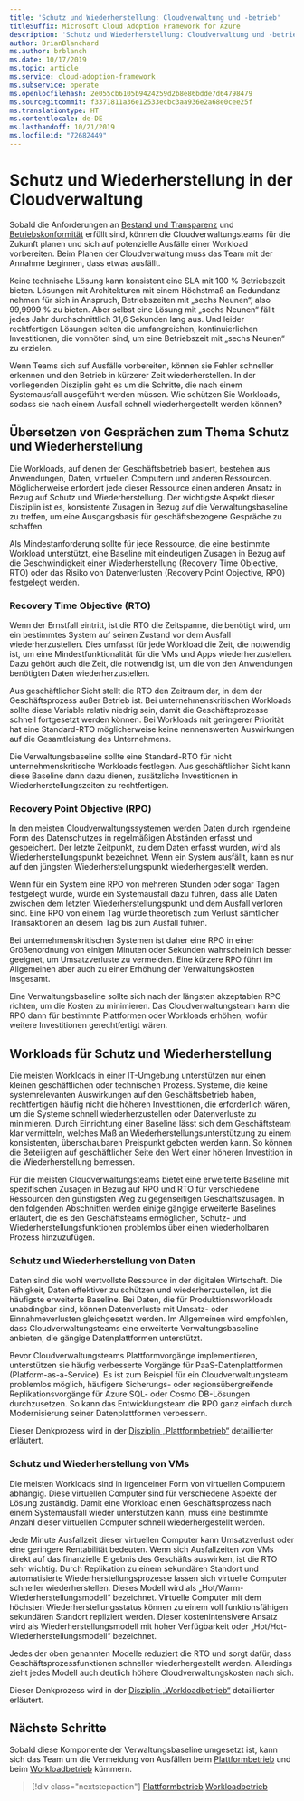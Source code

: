 ```yaml
---
title: 'Schutz und Wiederherstellung: Cloudverwaltung und -betrieb'
titleSuffix: Microsoft Cloud Adoption Framework for Azure
description: 'Schutz und Wiederherstellung: Cloudverwaltung und -betrieb'
author: BrianBlanchard
ms.author: brblanch
ms.date: 10/17/2019
ms.topic: article
ms.service: cloud-adoption-framework
ms.subservice: operate
ms.openlocfilehash: 2e055cb6105b9424259d2b8e86bdde7d64798479
ms.sourcegitcommit: f3371811a36e12533ecbc3aa936e2a68e0cee25f
ms.translationtype: HT
ms.contentlocale: de-DE
ms.lasthandoff: 10/21/2019
ms.locfileid: "72682449"
---
```

# <a name="protect-and-recover-in-cloud-management"></a>Schutz und Wiederherstellung in der Cloudverwaltung

Sobald die Anforderungen an [Bestand und Transparenz](./inventory.md) und [Betriebskonformität](./operational-compliance.md) erfüllt sind, können die Cloudverwaltungsteams für die Zukunft planen und sich auf potenzielle Ausfälle einer Workload vorbereiten. Beim Planen der Cloudverwaltung muss das Team mit der Annahme beginnen, dass etwas ausfällt.

Keine technische Lösung kann konsistent eine SLA mit 100 % Betriebszeit bieten. Lösungen mit Architekturen mit einem Höchstmaß an Redundanz nehmen für sich in Anspruch, Betriebszeiten mit „sechs Neunen“, also 99,9999 % zu bieten. Aber selbst eine Lösung mit „sechs Neunen“ fällt jedes Jahr durchschnittlich 31,6 Sekunden lang aus. Und leider rechtfertigen Lösungen selten die umfangreichen, kontinuierlichen Investitionen, die vonnöten sind, um eine Betriebszeit mit „sechs Neunen“ zu erzielen.

Wenn Teams sich auf Ausfälle vorbereiten, können sie Fehler schneller erkennen und den Betrieb in kürzerer Zeit wiederherstellen. In der vorliegenden Disziplin geht es um die Schritte, die nach einem Systemausfall ausgeführt werden müssen. Wie schützen Sie Workloads, sodass sie nach einem Ausfall schnell wiederhergestellt werden können?

## <a name="translating-protection-and-recovery-conversations"></a>Übersetzen von Gesprächen zum Thema Schutz und Wiederherstellung

Die Workloads, auf denen der Geschäftsbetrieb basiert, bestehen aus Anwendungen, Daten, virtuellen Computern und anderen Ressourcen. Möglicherweise erfordert jede dieser Ressource einen anderen Ansatz in Bezug auf Schutz und Wiederherstellung. Der wichtigste Aspekt dieser Disziplin ist es, konsistente Zusagen in Bezug auf die Verwaltungsbaseline zu treffen, um eine Ausgangsbasis für geschäftsbezogene Gespräche zu schaffen.

Als Mindestanforderung sollte für jede Ressource, die eine bestimmte Workload unterstützt, eine Baseline mit eindeutigen Zusagen in Bezug auf die Geschwindigkeit einer Wiederherstellung (Recovery Time Objective, RTO) oder das Risiko von Datenverlusten (Recovery Point Objective, RPO) festgelegt werden.

### <a name="recovery-time-objectives-rto"></a>Recovery Time Objective (RTO)

Wenn der Ernstfall eintritt, ist die RTO die Zeitspanne, die benötigt wird, um ein bestimmtes System auf seinen Zustand vor dem Ausfall wiederherzustellen. Dies umfasst für jede Workload die Zeit, die notwendig ist, um eine Mindestfunktionalität für die VMs und Apps wiederherzustellen. Dazu gehört auch die Zeit, die notwendig ist, um die von den Anwendungen benötigten Daten wiederherzustellen.

Aus geschäftlicher Sicht stellt die RTO den Zeitraum dar, in dem der Geschäftsprozess außer Betrieb ist. Bei unternehmenskritischen Workloads sollte diese Variable relativ niedrig sein, damit die Geschäftsprozesse schnell fortgesetzt werden können. Bei Workloads mit geringerer Priorität hat eine Standard-RTO möglicherweise keine nennenswerten Auswirkungen auf die Gesamtleistung des Unternehmens.

Die Verwaltungsbaseline sollte eine Standard-RTO für nicht unternehmenskritische Workloads festlegen. Aus geschäftlicher Sicht kann diese Baseline dann dazu dienen, zusätzliche Investitionen in Wiederherstellungszeiten zu rechtfertigen.

### <a name="recovery-point-objectives-rpo"></a>Recovery Point Objective (RPO)

In den meisten Cloudverwaltungssystemen werden Daten durch irgendeine Form des Datenschutzes in regelmäßigen Abständen erfasst und gespeichert. Der letzte Zeitpunkt, zu dem Daten erfasst wurden, wird als Wiederherstellungspunkt bezeichnet. Wenn ein System ausfällt, kann es nur auf den jüngsten Wiederherstellungspunkt wiederhergestellt werden.

Wenn für ein System eine RPO von mehreren Stunden oder sogar Tagen festgelegt wurde, würde ein Systemausfall dazu führen, dass alle Daten zwischen dem letzten Wiederherstellungspunkt und dem Ausfall verloren sind. Eine RPO von einem Tag würde theoretisch zum Verlust sämtlicher Transaktionen an diesem Tag bis zum Ausfall führen.

Bei unternehmenskritischen Systemen ist daher eine RPO in einer Größenordnung von einigen Minuten oder Sekunden wahrscheinlich besser geeignet, um Umsatzverluste zu vermeiden. Eine kürzere RPO führt im Allgemeinen aber auch zu einer Erhöhung der Verwaltungskosten insgesamt.

Eine Verwaltungsbaseline sollte sich nach der längsten akzeptablen RPO richten, um die Kosten zu minimieren. Das Cloudverwaltungsteam kann die RPO dann für bestimmte Plattformen oder Workloads erhöhen, wofür weitere Investitionen gerechtfertigt wären.

## <a name="protect-and-recover-workloads"></a>Workloads für Schutz und Wiederherstellung

Die meisten Workloads in einer IT-Umgebung unterstützen nur einen kleinen geschäftlichen oder technischen Prozess. Systeme, die keine systemrelevanten Auswirkungen auf den Geschäftsbetrieb haben, rechtfertigen häufig nicht die höheren Investitionen, die erforderlich wären, um die Systeme schnell wiederherzustellen oder Datenverluste zu minimieren. Durch Einrichtung einer Baseline lässt sich dem Geschäftsteam klar vermitteln, welches Maß an Wiederherstellungsunterstützung zu einem konsistenten, überschaubaren Preispunkt geboten werden kann. So können die Beteiligten auf geschäftlicher Seite den Wert einer höheren Investition in die Wiederherstellung bemessen.

Für die meisten Cloudverwaltungsteams bietet eine erweiterte Baseline mit spezifischen Zusagen in Bezug auf RPO und RTO für verschiedene Ressourcen den günstigsten Weg zu gegenseitigen Geschäftszusagen. In den folgenden Abschnitten werden einige gängige erweiterte Baselines erläutert, die es den Geschäftsteams ermöglichen, Schutz- und Wiederherstellungsfunktionen problemlos über einen wiederholbaren Prozess hinzuzufügen.

### <a name="protect-and-recover-data"></a>Schutz und Wiederherstellung von Daten

Daten sind die wohl wertvollste Ressource in der digitalen Wirtschaft. Die Fähigkeit, Daten effektiver zu schützen und wiederherzustellen, ist die häufigste erweiterte Baseline. Bei Daten, die für Produktionsworkloads unabdingbar sind, können Datenverluste mit Umsatz- oder Einnahmeverlusten gleichgesetzt werden. Im Allgemeinen wird empfohlen, dass Cloudverwaltungsteams eine erweiterte Verwaltungsbaseline anbieten, die gängige Datenplattformen unterstützt.

Bevor Cloudverwaltungsteams Plattformvorgänge implementieren, unterstützen sie häufig verbesserte Vorgänge für PaaS-Datenplattformen (Platform-as-a-Service). Es ist zum Beispiel für ein Cloudverwaltungsteam problemlos möglich, häufigere Sicherungs- oder regionsübergreifende Replikationsvorgänge für Azure SQL- oder Cosmo DB-Lösungen durchzusetzen. So kann das Entwicklungsteam die RPO ganz einfach durch Modernisierung seiner Datenplattformen verbessern.

Dieser Denkprozess wird in der [Disziplin „Plattformbetrieb“](./platform.md) detaillierter erläutert.

### <a name="protect-and-recover-vms"></a>Schutz und Wiederherstellung von VMs

Die meisten Workloads sind in irgendeiner Form von virtuellen Computern abhängig. Diese virtuellen Computer sind für verschiedene Aspekte der Lösung zuständig. Damit eine Workload einen Geschäftsprozess nach einem Systemausfall wieder unterstützen kann, muss eine bestimmte Anzahl dieser virtuellen Computer schnell wiederhergestellt werden.

Jede Minute Ausfallzeit dieser virtuellen Computer kann Umsatzverlust oder eine geringere Rentabilität bedeuten. Wenn sich Ausfallzeiten von VMs direkt auf das finanzielle Ergebnis des Geschäfts auswirken, ist die RTO sehr wichtig. Durch Replikation zu einem sekundären Standort und automatisierte Wiederherstellungsprozesse lassen sich virtuelle Computer schneller wiederherstellen. Dieses Modell wird als „Hot/Warm-Wiederherstellungsmodell“ bezeichnet. Virtuelle Computer mit dem höchsten Wiederherstellungsstatus können zu einem voll funktionsfähigen sekundären Standort repliziert werden. Dieser kostenintensivere Ansatz wird als Wiederherstellungsmodell mit hoher Verfügbarkeit oder „Hot/Hot-Wiederherstellungsmodell“ bezeichnet.

Jedes der oben genannten Modelle reduziert die RTO und sorgt dafür, dass Geschäftsprozessfunktionen schneller wiederhergestellt werden. Allerdings zieht jedes Modell auch deutlich höhere Cloudverwaltungskosten nach sich.

Dieser Denkprozess wird in der [Disziplin „Workloadbetrieb“](./workload.md) detaillierter erläutert.

## <a name="next-steps"></a>Nächste Schritte

Sobald diese Komponente der Verwaltungsbaseline umgesetzt ist, kann sich das Team um die Vermeidung von Ausfällen beim [Plattformbetrieb](./platform.md) und beim [Workloadbetrieb](./workload.md) kümmern.

> [!div class="nextstepaction"]
> [Plattformbetrieb](./platform.md)
> [Workloadbetrieb](./workload.md)
